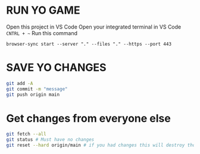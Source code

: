 # RUN YO GAME

Open this project in VS Code
Open your integrated terminal in VS Code `CNTRL + ~`
Run this command

```
browser-sync start --server "." --files "." --https --port 443
```

# SAVE YO CHANGES

```sh
git add -A
git commit -m "message"
git push origin main
```

# Get changes from everyone else

```sh
git fetch --all
git status # Must have no changes
git reset --hard origin/main # if you had changes this will destroy those changes....be careful
```
